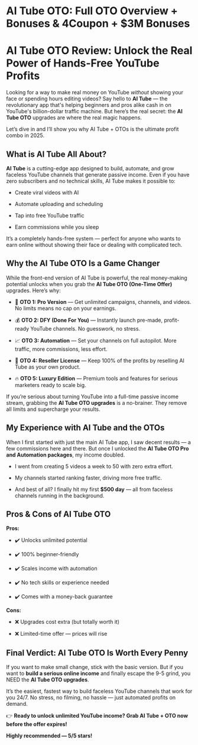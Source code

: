 # AI Tube OTO: Full OTO Overview + Bonuses & 4Coupon + $3M Bonuses
<h1 class="" data-start="143" data-end="216">AI Tube OTO Review: Unlock the Real Power of Hands-Free YouTube Profits</h1>
<p class="" data-start="218" data-end="560">Looking for a way to make real money on YouTube <em data-start="266" data-end="275">without</em> showing your face or spending hours editing videos? Say hello to <strong data-start="341" data-end="352">AI Tube</strong> — the revolutionary app that's helping beginners and pros alike cash in on YouTube's billion-dollar traffic machine. But here’s the real secret: the <strong data-start="502" data-end="517">AI Tube OTO</strong> upgrades are where the real magic happens.</p>
<p class="" data-start="562" data-end="650">Let’s dive in and I’ll show you why AI Tube + OTOs is the ultimate profit combo in 2025.</p>

<h2 class="" data-start="652" data-end="681">What is AI Tube All About?</h2>
<p class="" data-start="683" data-end="899"><strong data-start="683" data-end="694">AI Tube</strong> is a cutting-edge app designed to build, automate, and grow faceless YouTube channels that generate passive income. Even if you have zero subscribers and no technical skills, AI Tube makes it possible to:</p>

<ul data-start="901" data-end="1033">
 	<li class="" data-start="901" data-end="930">
<p class="" data-start="903" data-end="930">Create viral videos with AI</p>
</li>
 	<li class="" data-start="931" data-end="966">
<p class="" data-start="933" data-end="966">Automate uploading and scheduling</p>
</li>
 	<li class="" data-start="967" data-end="998">
<p class="" data-start="969" data-end="998">Tap into free YouTube traffic</p>
</li>
 	<li class="" data-start="999" data-end="1033">
<p class="" data-start="1001" data-end="1033">Earn commissions while you sleep</p>
</li>
</ul>
<p class="" data-start="1035" data-end="1177">It’s a completely hands-free system — perfect for anyone who wants to earn online without showing their face or dealing with complicated tech.</p>

<h2 class="" data-start="1179" data-end="1219">Why the AI Tube OTO Is a Game Changer</h2>
<p class="" data-start="1221" data-end="1385">While the front-end version of AI Tube is powerful, the real money-making potential unlocks when you grab the <strong data-start="1331" data-end="1363">AI Tube OTO (One-Time Offer)</strong> upgrades. Here’s why:</p>

<ul data-start="1387" data-end="1939">
 	<li class="" data-start="1387" data-end="1504">
<p class="" data-start="1389" data-end="1504">🚀 <strong data-start="1392" data-end="1414">OTO 1: Pro Version</strong> — Get unlimited campaigns, channels, and videos. No limits means no cap on your earnings.</p>
</li>
 	<li class="" data-start="1505" data-end="1624">
<p class="" data-start="1507" data-end="1624">💰 <strong data-start="1510" data-end="1539">OTO 2: DFY (Done For You)</strong> — Instantly launch pre-made, profit-ready YouTube channels. No guesswork, no stress.</p>
</li>
 	<li class="" data-start="1625" data-end="1735">
<p class="" data-start="1627" data-end="1735">📈 <strong data-start="1630" data-end="1651">OTO 3: Automation</strong> — Set your channels on full autopilot. More traffic, more commissions, less effort.</p>
</li>
 	<li class="" data-start="1736" data-end="1837">
<p class="" data-start="1738" data-end="1837">🤑 <strong data-start="1741" data-end="1768">OTO 4: Reseller License</strong> — Keep 100% of the profits by reselling AI Tube as your own product.</p>
</li>
 	<li class="" data-start="1838" data-end="1939">
<p class="" data-start="1840" data-end="1939">🔥 <strong data-start="1843" data-end="1868">OTO 5: Luxury Edition</strong> — Premium tools and features for serious marketers ready to scale big.</p>
</li>
</ul>
<p class="" data-start="1941" data-end="2128">If you’re serious about turning YouTube into a full-time passive income stream, grabbing the <strong data-start="2034" data-end="2058">AI Tube OTO upgrades</strong> is a no-brainer. They remove all limits and supercharge your results.</p>

<h2 class="" data-start="2130" data-end="2172">My Experience with AI Tube and the OTOs</h2>
<p class="" data-start="2174" data-end="2372">When I first started with just the main AI Tube app, I saw decent results — a few commissions here and there. But once I unlocked the <strong data-start="2308" data-end="2351">AI Tube OTO Pro and Automation packages</strong>, my income doubled.</p>

<ul data-start="2374" data-end="2618">
 	<li class="" data-start="2374" data-end="2442">
<p class="" data-start="2376" data-end="2442">I went from creating 5 videos a week to 50 with zero extra effort.</p>
</li>
 	<li class="" data-start="2443" data-end="2507">
<p class="" data-start="2445" data-end="2507">My channels started ranking faster, driving more free traffic.</p>
</li>
 	<li class="" data-start="2508" data-end="2618">
<p class="" data-start="2510" data-end="2618">And best of all? I finally hit my first <strong data-start="2550" data-end="2562">$500 day</strong> — all from faceless channels running in the background.</p>
</li>
</ul>
<h2 class="" data-start="2620" data-end="2649">Pros &amp; Cons of AI Tube OTO</h2>
<p class="" data-start="2651" data-end="2660"><strong data-start="2651" data-end="2660">Pros:</strong></p>

<ul data-start="2661" data-end="2836">
 	<li class="" data-start="2661" data-end="2693">
<p class="" data-start="2663" data-end="2693">✔️ Unlocks unlimited potential</p>
</li>
 	<li class="" data-start="2694" data-end="2721">
<p class="" data-start="2696" data-end="2721">✔️ 100% beginner-friendly</p>
</li>
 	<li class="" data-start="2722" data-end="2756">
<p class="" data-start="2724" data-end="2756">✔️ Scales income with automation</p>
</li>
 	<li class="" data-start="2757" data-end="2797">
<p class="" data-start="2759" data-end="2797">✔️ No tech skills or experience needed</p>
</li>
 	<li class="" data-start="2798" data-end="2836">
<p class="" data-start="2800" data-end="2836">✔️ Comes with a money-back guarantee</p>
</li>
</ul>
<p class="" data-start="2838" data-end="2847"><strong data-start="2838" data-end="2847">Cons:</strong></p>

<ul data-start="2848" data-end="2936">
 	<li class="" data-start="2848" data-end="2894">
<p class="" data-start="2850" data-end="2894">❌ Upgrades cost extra (but totally worth it)</p>
</li>
 	<li class="" data-start="2895" data-end="2936">
<p class="" data-start="2897" data-end="2936">❌ Limited-time offer — prices will rise</p>
</li>
</ul>
<h2 class="" data-start="2938" data-end="2988">Final Verdict: AI Tube OTO Is Worth Every Penny</h2>
<p class="" data-start="2990" data-end="3179">If you want to make small change, stick with the basic version. But if you want to <strong data-start="3073" data-end="3106">build a serious online income</strong> and finally escape the 9-5 grind, you NEED the <strong data-start="3154" data-end="3178">AI Tube OTO upgrades</strong>.</p>
<p class="" data-start="3181" data-end="3338">It’s the easiest, fastest way to build faceless YouTube channels that work for you 24/7. No stress, no filming, no hassle — just automated profits on demand.</p>
<p class="" data-start="3340" data-end="3437">👉 <strong data-start="3343" data-end="3437">Ready to unlock unlimited YouTube income? Grab AI Tube + OTO now before the offer expires!</strong></p>
<p class="" data-start="3439" data-end="3474"><strong data-start="3439" data-end="3474">Highly recommended — 5/5 stars!</strong></p>

